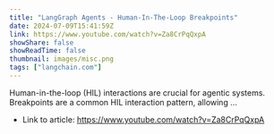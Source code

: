 ```yaml
---
title: "LangGraph Agents - Human-In-The-Loop Breakpoints"
date: 2024-07-09T15:41:59Z
link: https://www.youtube.com/watch?v=Za8CrPqQxpA
showShare: false
showReadTime: false
thumbnail: images/misc.png
tags: ["langchain.com"]
---
```

Human-in-the-loop (HIL) interactions are crucial for agentic systems. Breakpoints are a common HIL interaction pattern, allowing ...

- Link to article: https://www.youtube.com/watch?v=Za8CrPqQxpA